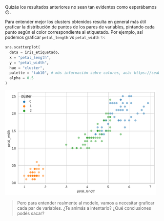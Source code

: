 Quizás los resultados anteriores no sean tan evidentes como esperábamos :confused:. 

Para entender mejor los clusters obtenidos resulta en general más útil graficar la distribución de puntos de los pares de variables, pintando cada punto según el color correspondiente al etiquetado. Por ejemplo, así podemos graficar `petal_length` vs `petal_width` :sparkles::

```python
sns.scatterplot(
  data = iris_etiquetado,
  x = "petal_length", 
  y = "petal_width", 
  hue = "cluster", 
  palette = "tab10", # más información sobre colores, acá: https://seaborn.pindice_2data.org/tutorial/color_palettes.html 
  alpha = 0.5
)
```

<img src="https://raw.githubusercontent.com/MumukiProject/mumuki-guia-python3-clustering/master/assets/petal_vs_petal_1672615508851.png" alt="petal_vs_petal_1672615508851.png" width="auto" height="auto">


> Pero para entender realmente al modelo, vamos a necesitar graficar cada par de variables. ¿Te animás a intentarlo? ¿Qué conclusiones podés sacar?

